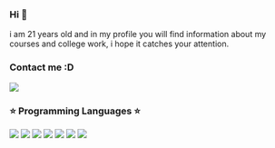 ### Hi  👋   

i am 21 years old and in my profile you will find information about my courses and college work, i hope it catches your attention.

### Contact me :D

<img src="https://img.shields.io/badge/Gabriel Damasceno(https://www.facebook.com/gabriel.damasceno.5621149/)-000000?style=for-the-badge&logo=facebook&logoColor=white" />

### :star: Programming Languages :star:

<img src="https://img.shields.io/badge/Python-000000?style=for-the-badge&logo=python&logoColor=cyan" />  <img src="https://img.shields.io/badge/JavaScript-000000?style=for-the-badge&logo=javascript&logoColor=cyan" />  <img src="https://img.shields.io/badge/TypeScript-000000?style=for-the-badge&logo=typescript&logoColor=cyan" />  <img src="https://img.shields.io/badge/C-000000?style=for-the-badge&logo=c&logoColor=cyan" />  <img src="https://img.shields.io/badge/C%2B%2B-000000?style=for-the-badge&logo=c%2B%2B&logoColor=cyan" />  <img src="https://img.shields.io/badge/Java-000000?style=for-the-badge&logo=java&logoColor=cyan" />  <img src="https://img.shields.io/badge/Kotlin-000000?&style=for-the-badge&logo=kotlin&logoColor=cyan" />


<!--
**Damazordon/Damazordon** is a ✨ _special_ ✨ repository because its `README.md` (this file) appears on your GitHub profile.

Here are some ideas to get you started:

- 🔭 I’m currently working on ...
- 🌱 I’m currently learning ...
- 👯 I’m looking to collaborate on ...
- 🤔 I’m looking for help with ...
- 💬 Ask me about ...
- 📫 How to reach me: ...
- 😄 Pronouns: ...
- ⚡ Fun fact: ...
-->
